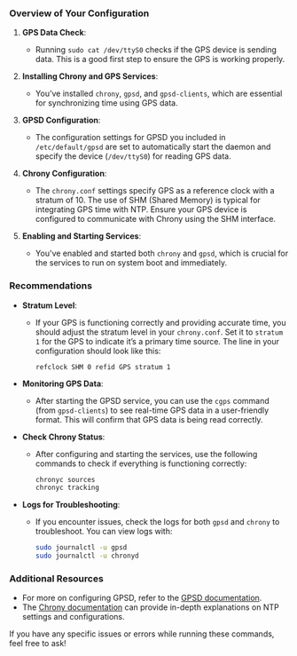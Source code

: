 ### Overview of Your Configuration

1. **GPS Data Check**:
   - Running `sudo cat /dev/ttyS0` checks if the GPS device is sending data. This is a good first step to ensure the GPS is working properly.

2. **Installing Chrony and GPS Services**:
   - You’ve installed `chrony`, `gpsd`, and `gpsd-clients`, which are essential for synchronizing time using GPS data.

3. **GPSD Configuration**:
   - The configuration settings for GPSD you included in `/etc/default/gpsd` are set to automatically start the daemon and specify the device (`/dev/ttyS0`) for reading GPS data.

4. **Chrony Configuration**:
   - The `chrony.conf` settings specify GPS as a reference clock with a stratum of 10. The use of SHM (Shared Memory) is typical for integrating GPS time with NTP. Ensure your GPS device is configured to communicate with Chrony using the SHM interface.

5. **Enabling and Starting Services**:
   - You've enabled and started both `chrony` and `gpsd`, which is crucial for the services to run on system boot and immediately.

### Recommendations

- **Stratum Level**:
  - If your GPS is functioning correctly and providing accurate time, you should adjust the stratum level in your `chrony.conf`. Set it to `stratum 1` for the GPS to indicate it’s a primary time source. The line in your configuration should look like this:
    ```plaintext
    refclock SHM 0 refid GPS stratum 1
    ```

- **Monitoring GPS Data**:
  - After starting the GPSD service, you can use the `cgps` command (from `gpsd-clients`) to see real-time GPS data in a user-friendly format. This will confirm that GPS data is being read correctly.

- **Check Chrony Status**:
  - After configuring and starting the services, use the following commands to check if everything is functioning correctly:
    ```bash
    chronyc sources
    chronyc tracking
    ```

- **Logs for Troubleshooting**:
  - If you encounter issues, check the logs for both `gpsd` and `chrony` to troubleshoot. You can view logs with:
    ```bash
    sudo journalctl -u gpsd
    sudo journalctl -u chronyd
    ```

### Additional Resources
- For more on configuring GPSD, refer to the [GPSD documentation](https://catb.org/gpsd/).
- The [Chrony documentation](https://chrony.tuxfamily.org/manual.html) can provide in-depth explanations on NTP settings and configurations.

If you have any specific issues or errors while running these commands, feel free to ask!
